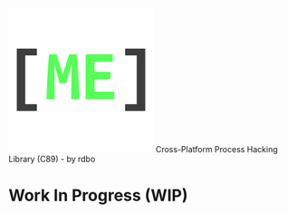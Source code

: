 ![me-logo](LOGO.png)
Cross-Platform Process Hacking Library (C89) - by rdbo

# Work In Progress (WIP)